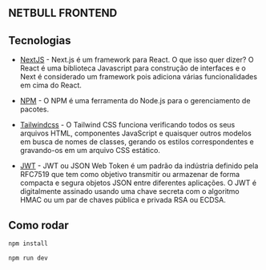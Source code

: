 ## NETBULL FRONTEND

## Tecnologias

- [NextJS](https://nextjs.org/) - Next.js é um framework para React. O que isso quer dizer? O React é uma biblioteca Javascript para construção de interfaces e o Next é considerado um framework pois adiciona várias funcionalidades em cima do React.

- [NPM](https://www.npmjs.com/) - O NPM é uma ferramenta do Node.js para o gerenciamento de pacotes.

- [Tailwindcss](https://tailwindcss.com/) - O Tailwind CSS funciona verificando todos os seus arquivos HTML, componentes JavaScript e quaisquer outros modelos em busca de nomes de classes, gerando os estilos correspondentes e gravando-os em um arquivo CSS estático.

- [JWT](https://jwt.io/) - JWT ou JSON Web Token é um padrão da indústria definido pela RFC7519 que tem como objetivo transmitir ou armazenar de forma compacta e segura objetos JSON entre diferentes aplicações. O JWT é digitalmente assinado usando uma chave secreta com o algoritmo HMAC ou um par de chaves pública e privada RSA ou ECDSA.

## Como rodar

```bash
npm install
```

```bash
npm run dev
```



